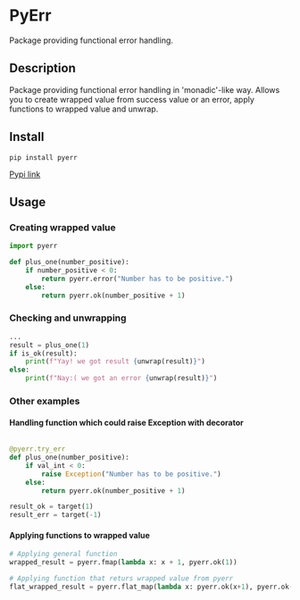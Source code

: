 # PyErr
Package providing functional error handling.

## Description
Package providing functional error handling in 'monadic'-like way. Allows you to create wrapped value from success value or an error, apply functions to wrapped value and unwrap.

## Install

```
pip install pyerr
```

[Pypi link](https://pypi.org/project/pyerr/ "Pypi link")

## Usage

### Creating wrapped value

``` python
import pyerr

def plus_one(number_positive):
    if number_positive < 0:
        return pyerr.error("Number has to be positive.")
    else:
        return pyerr.ok(number_positive + 1)
```


### Checking and unwrapping

``` python
...
result = plus_one(1)
if is_ok(result):
    print(f"Yay! we got result {unwrap(result)}")
else:
    print(f"Nay:( we got an error {unwrap(result)}")
```

### Other examples

#### Handling function which could raise Exception with decorator

``` python

@pyerr.try_err
def plus_one(number_positive):
    if val_int < 0:
        raise Exception("Number has to be positive.")
    else:
        return pyerr.ok(number_positive + 1)

result_ok = target(1)
result_err = target(-1)
```

#### Applying functions to wrapped value

``` python
# Applying general function
wrapped_result = pyerr.fmap(lambda x: x + 1, pyerr.ok(1))

# Applying function that returs wrapped value from pyerr
flat_wrapped_result = pyerr.flat_map(lambda x: pyerr.ok(x+1), pyerr.ok(1))
```

